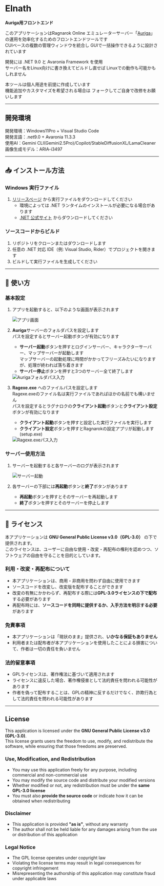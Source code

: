 # Elnath
**Auriga用フロントエンド**  

このアプリケーションはRagnarok Online エミュレーターサーバー「[Auriga](https://github.com/auriga/auriga)」の運用を効率化するためのフロントエンドツールです  
CUIベースの複数の管理ウィンドウを統合し GUIで一括操作できるように設計されています  

開発には .NET 9.0 と Avaronia Framework を使用  
サーバー名をLinux向けに書き換えてビルドし直せば Linuxでの動作も可能かもしれません

本ツールは個人用途を前提に作成しています  
機能追加やカスタマイズを希望される場合は フォークしてご自身で改修をお願いします

---

## 開発環境

開発環境：Windows11Pro + Visual Studio Code  
開発言語：.net9.0 + Avaronia 11.3.3  
使用AI：Gemini CLI(Gemini2.5Pro)/Copilot/StableDiffusionXL/LamaCleaner  
画像生成モデル：ARIA-i3497  

---

## 📥 インストール方法

### Windows 実行ファイル
1. [リリースページ](https://github.com/tkvier/Elnath/releases) から実行ファイルをダウンロードしてください  
   - 環境によっては .NET ランタイムのインストールが必要になる場合があります  
   - [.NET 公式サイト](https://dotnet.microsoft.com/ja-jp/download/dotnet/9.0) からダウンロードしてください

### ソースコードからビルド
1. リポジトリをクローンまたはダウンロードします  
2. 任意の .NET 対応 IDE（例: Visual Studio, Rider）でプロジェクトを開きます  
3. ビルドして実行ファイルを生成してください

---

## 🚀 使い方

### 基本設定

1. アプリを起動すると、以下のような画面が表示されます  

   <img src="https://tkvier.github.io/resource/Elnath/ss01.jpg" alt="アプリ画面">

2. **Auriga**サーバーのフォルダパスを設定します  
パスを設定するとサーバー起動ボタンが有効になります
   - **サーバー起動**ボタンを押すとログインサーバー、キャラクターサーバー、マップサーバーが起動します  
マップサーバーの起動処理に時間がかかってフリーズみたいになりますが、処理が終われば落ち着きます  
   - **サーバー停止**ボタンを押すと3つのサーバー全て終了します

   <img src="https://tkvier.github.io/resource/Elnath/ss02.jpg" alt="Aurigaフォルダパス入力">

3. **Ragexe.exe** へのファイルパスを設定します  
Ragexe.exeのファイル名は実行ファイルであればほかの名前でも構いません  
パスを設定するとラグナロクの**クライアント起動**ボタンと**クライアント設定**ボタンが有効になります  
   - **クライアント起動**ボタンを押すと設定した実行ファイルを実行します
   - **クライアント設定**ボタンを押すとRagnarokの設定アプリが起動します(setup.exe)  

   <img src="https://tkvier.github.io/resource/Elnath/ss03.jpg" alt="Ragexe.exeパス入力">

### サーバー使用方法

1. サーバーを起動すると各サーバーのログが表示されます  

   <img src="https://tkvier.github.io/resource/Elnath/ss04.jpg" alt="サーバー起動">

2. 各サーバーの下部には**再起動**ボタンと**終了**ボタンがあります 
   - **再起動**ボタンを押すとそのサーバーを再起動します  
   - **終了**ボタンを押すとそのサーバーを停止します

---

## 📄 ライセンス

本アプリケーションは **GNU General Public License v3.0（GPL-3.0）** の下で提供されます。  
このライセンスは、ユーザーに自由な使用・改変・再配布の権利を認めつつ、ソフトウェアの自由を守ることを目的としています。

### 利用・改変・再配布について
- 本アプリケーションは、商用・非商用を問わず自由に使用できます  
- ソースコードを改変し、改変版を配布することができます  
- 改変の有無にかかわらず、再配布する際には**GPL-3.0ライセンスの下で配布**する必要があります  
- 再配布時には、**ソースコードを同時に提供するか、入手方法を明示する必要**があります

### 免責事項
- 本アプリケーションは「現状のまま」提供され、**いかなる保証もありません**  
- 利用者または配布者が本アプリケーションを使用したことによる損害について、作者は一切の責任を負いません

### 法的留意事項
- GPLライセンスは、著作権法に基づいて適用されます  
- ライセンスに違反した場合、著作権侵害として法的責任を問われる可能性があります  
- 作者を偽って配布することは、GPLの精神に反するだけでなく、詐欺行為として法的責任を問われる可能性があります

---

## License

This application is licensed under the **GNU General Public License v3.0 (GPL-3.0)**.  
This license grants users the freedom to use, modify, and redistribute the software, while ensuring that those freedoms are preserved.

### Use, Modification, and Redistribution
- You may use this application freely for any purpose, including commercial and non-commercial use  
- You may modify the source code and distribute your modified versions  
- Whether modified or not, any redistribution must be under the **same GPL-3.0 license**  
- You must also **provide the source code** or indicate how it can be obtained when redistributing

### Disclaimer
- This application is provided **"as is"**, without any warranty  
- The author shall not be held liable for any damages arising from the use or distribution of this application

### Legal Notice
- The GPL license operates under copyright law  
- Violating the license terms may result in legal consequences for copyright infringement  
- Misrepresenting the authorship of this application may constitute fraud under applicable laws
